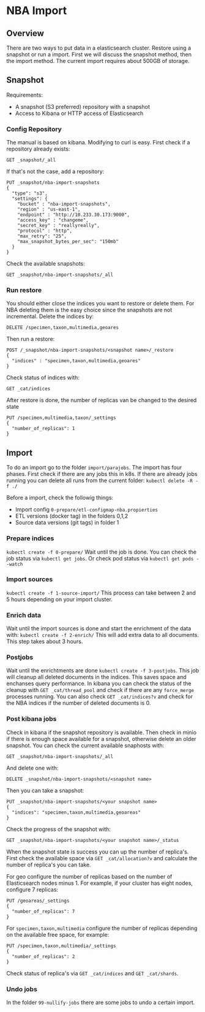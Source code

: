 # NBA Import

## Overview

There are two ways to put data in a elasticsearch cluster. Restore using
a snapshot or run a import. First we will discuss the snapshot method, then
the import method. The current import requires about 500GB of storage.

## Snapshot

Requirements:

* A snapshot (S3 preferred) repository with a snapshot
* Access to Kibana or HTTP access of Elasticsearch

### Config Repository

The manual is based on kibana. Modifying to curl is easy. First check if
a repository already exists:

```http
GET _snapshot/_all
```

If that's not the case, add a repository:

```http
PUT _snapshot/nba-import-snapshots
{
  "type": "s3",
  "settings": {
    "bucket" : "nba-import-snapshots",
    "region" : "us-east-1",
    "endpoint" : "http://10.233.30.173:9000",
    "access_key" : "changeme",
    "secret_key" : "reallyreally",
    "protocol" : "http",
    "max_retry": "25",
    "max_snapshot_bytes_per_sec": "150mb"
  }
}
```

Check the available snapshots:

```http
GET _snapshot/nba-import-snapshots/_all
```

### Run restore

You should either close the indices you want to restore or delete them. For NBA
deleting them is the easy choice since the snapshots are not incremental. Delete
the indices by:

```http
DELETE /specimen,taxon,multimedia,geoares
```

Then run a restore:

```http
POST /_snapshot/nba-import-snapshots/<snapshot name>/_restore
{
  "indices" : "specimen,taxon,multimedia,geoares"
}
```

Check status of indices with:

```http
GET _cat/indices
```

After restore is done, the number of replicas van be changed to the desired state

```http
PUT /specimen,multimedia,taxon/_settings
{
  "number_of_replicas": 1
}
```

## Import

To do an import go to the folder `import/parajobs`. The import has four phases.
First check if there are any jobs this in k8s. If there are already jobs running
you can delete all runs from the current folder:
`kubectl delete -R -f ./`

Before a import, check the followig things:

* Import config `0-prepare/etl-configmap-nba.propierties`
* ETL versions (docker tag) in the folders 0,1,2
* Source data versions (git tags) in folder 1

### Prepare indices

`kubectl create -f 0-prepare/`
Wait until the job is done. You can check the job status via
`kubectl get jobs`. Or check pod status via `kubectl get pods --watch`

### Import sources

`kubectl create -f 1-source-import/`
This process can take between 2 and 5 hours depending on your import cluster.

### Enrich data

Wait until the import sources is done and start the enrichment of the data with:
`kubectl create -f 2-enrich/`
This will add extra data to all documents. This step takes about 3 hours.

### Postjobs

Wait until the enrichtments are done
`kubectl create -f 3-postjobs`. This job will cleanup all deleted documents
in the indices. This saves space and enchanses query performance.
In kibana you can check the status of the cleanup with `GET _cat/thread_pool` and
check if there are any `force_merge` processes running. You can also check
`GET _cat/indices?v` and check for the NBA indices if the number of deleted
documents is 0.

### Post kibana jobs

Check in kibana if the snapshot repository is available.
Then check in minio if there is enough space available for a snapshot,
otherwise delete an older snapshot.
You can check the current available snaphosts with:

```http
GET _snapshot/nba-import-snapshots/_all
```

And delete one with:

```http
DELETE _snapshot/nba-import-snapshots/<snapshot name>
```

Then you can take a snapshot:

```http
PUT _snapshot/nba-import-snapshots/<your snapshot name>
{
  "indices": "specimen,taxon,multimedia,geoareas"
}
```

Check the progress of the snapshot with:

```http
GET _snapshot/nba-import-snapshots/<your snapshot name>/_status
```

When the snapshot state is success you can up the number of replica's. First
check the available space via `GET _cat/allocation?v` and calculate the number
of replica's you can take.

For geo configure the number of replicas based on the number of Elasticsearch
nodes minus 1. For example, if your cluster has eight nodes, configure 7
replicas:

```http
PUT /geoareas/_settings
{
  "number_of_replicas": 7
}
```

For `specimen,taxon,multimedia` configure the number of replicas depending on
the available free space, for example:

```http
PUT /specimen,taxon,multimedia/_settings
{
  "number_of_replicas": 2
}
```

Check status of replica's via `GET _cat/indices` and `GET _cat/shards`.

### Undo jobs

In the folder `99-nullify-jobs` there are some jobs to undo a certain import.
